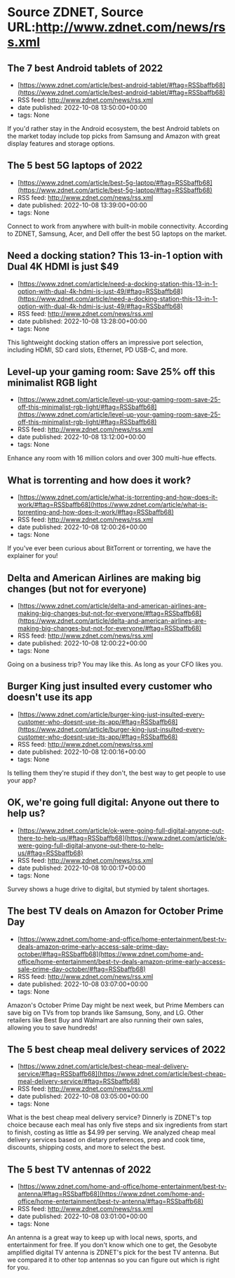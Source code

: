 # Source ZDNET, Source URL:http://www.zdnet.com/news/rss.xml

## The 7 best Android tablets of 2022
 - [https://www.zdnet.com/article/best-android-tablet/#ftag=RSSbaffb68](https://www.zdnet.com/article/best-android-tablet/#ftag=RSSbaffb68)
 - RSS feed: http://www.zdnet.com/news/rss.xml
 - date published: 2022-10-08 13:50:00+00:00
 - tags: None

If you'd rather stay in the Android ecosystem, the best Android tablets on the market today include top picks from Samsung and Amazon with great display features and storage options.

## The 5 best 5G laptops of 2022
 - [https://www.zdnet.com/article/best-5g-laptop/#ftag=RSSbaffb68](https://www.zdnet.com/article/best-5g-laptop/#ftag=RSSbaffb68)
 - RSS feed: http://www.zdnet.com/news/rss.xml
 - date published: 2022-10-08 13:39:00+00:00
 - tags: None

Connect to work from anywhere with built-in mobile connectivity. According to ZDNET, Samsung, Acer, and Dell offer the best 5G laptops on the market.

## Need a docking station? This 13-in-1 option with Dual 4K HDMI is just $49
 - [https://www.zdnet.com/article/need-a-docking-station-this-13-in-1-option-with-dual-4k-hdmi-is-just-49/#ftag=RSSbaffb68](https://www.zdnet.com/article/need-a-docking-station-this-13-in-1-option-with-dual-4k-hdmi-is-just-49/#ftag=RSSbaffb68)
 - RSS feed: http://www.zdnet.com/news/rss.xml
 - date published: 2022-10-08 13:28:00+00:00
 - tags: None

This lightweight docking station offers an impressive port selection, including HDMI, SD card slots, Ethernet, PD USB-C, and more.

## Level-up your gaming room: Save 25% off this minimalist RGB light
 - [https://www.zdnet.com/article/level-up-your-gaming-room-save-25-off-this-minimalist-rgb-light/#ftag=RSSbaffb68](https://www.zdnet.com/article/level-up-your-gaming-room-save-25-off-this-minimalist-rgb-light/#ftag=RSSbaffb68)
 - RSS feed: http://www.zdnet.com/news/rss.xml
 - date published: 2022-10-08 13:12:00+00:00
 - tags: None

Enhance any room with 16 million colors and over 300 multi-hue effects.

## What is torrenting and how does it work?
 - [https://www.zdnet.com/article/what-is-torrenting-and-how-does-it-work/#ftag=RSSbaffb68](https://www.zdnet.com/article/what-is-torrenting-and-how-does-it-work/#ftag=RSSbaffb68)
 - RSS feed: http://www.zdnet.com/news/rss.xml
 - date published: 2022-10-08 12:00:26+00:00
 - tags: None

If you've ever been curious about BitTorrent or torrenting, we have the explainer for you!

## Delta and American Airlines are making big changes (but not for everyone)
 - [https://www.zdnet.com/article/delta-and-american-airlines-are-making-big-changes-but-not-for-everyone/#ftag=RSSbaffb68](https://www.zdnet.com/article/delta-and-american-airlines-are-making-big-changes-but-not-for-everyone/#ftag=RSSbaffb68)
 - RSS feed: http://www.zdnet.com/news/rss.xml
 - date published: 2022-10-08 12:00:22+00:00
 - tags: None

Going on a business trip? You may like this. As long as your CFO likes you.

## Burger King just insulted every customer who doesn't use its app
 - [https://www.zdnet.com/article/burger-king-just-insulted-every-customer-who-doesnt-use-its-app/#ftag=RSSbaffb68](https://www.zdnet.com/article/burger-king-just-insulted-every-customer-who-doesnt-use-its-app/#ftag=RSSbaffb68)
 - RSS feed: http://www.zdnet.com/news/rss.xml
 - date published: 2022-10-08 12:00:16+00:00
 - tags: None

Is telling them they're stupid if they don't, the best way to get people to use your app?

## OK, we're going full digital: Anyone out there to help us?
 - [https://www.zdnet.com/article/ok-were-going-full-digital-anyone-out-there-to-help-us/#ftag=RSSbaffb68](https://www.zdnet.com/article/ok-were-going-full-digital-anyone-out-there-to-help-us/#ftag=RSSbaffb68)
 - RSS feed: http://www.zdnet.com/news/rss.xml
 - date published: 2022-10-08 10:00:17+00:00
 - tags: None

Survey shows a huge drive to digital, but stymied by talent shortages.

## The best TV deals on Amazon for October Prime Day
 - [https://www.zdnet.com/home-and-office/home-entertainment/best-tv-deals-amazon-prime-early-access-sale-prime-day-october/#ftag=RSSbaffb68](https://www.zdnet.com/home-and-office/home-entertainment/best-tv-deals-amazon-prime-early-access-sale-prime-day-october/#ftag=RSSbaffb68)
 - RSS feed: http://www.zdnet.com/news/rss.xml
 - date published: 2022-10-08 03:07:00+00:00
 - tags: None

Amazon's October Prime Day might be next week, but Prime Members can save big on TVs from top brands like Samsung, Sony, and LG. Other retailers like Best Buy and Walmart are also running their own sales, allowing you to save hundreds!

## The 5 best cheap meal delivery services of 2022
 - [https://www.zdnet.com/article/best-cheap-meal-delivery-service/#ftag=RSSbaffb68](https://www.zdnet.com/article/best-cheap-meal-delivery-service/#ftag=RSSbaffb68)
 - RSS feed: http://www.zdnet.com/news/rss.xml
 - date published: 2022-10-08 03:05:00+00:00
 - tags: None

What is the best cheap meal delivery service? Dinnerly is ZDNET's top choice because each meal has only five steps and six ingredients from start to finish, costing as little as $4.99 per serving. We analyzed cheap meal delivery services based on dietary preferences, prep and cook time, discounts, shipping costs, and more to select the best.

## The 5 best TV antennas of 2022
 - [https://www.zdnet.com/home-and-office/home-entertainment/best-tv-antenna/#ftag=RSSbaffb68](https://www.zdnet.com/home-and-office/home-entertainment/best-tv-antenna/#ftag=RSSbaffb68)
 - RSS feed: http://www.zdnet.com/news/rss.xml
 - date published: 2022-10-08 03:01:00+00:00
 - tags: None

An antenna is a great way to keep up with local news, sports, and entertainment for free. If you don't know which one to get, the Gesobyte amplified digital TV antenna is ZDNET's pick for the best TV antenna. But we compared it to other top antennas so you can figure out which is right for you.

